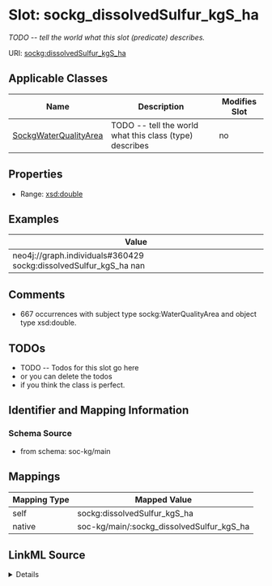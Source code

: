 

# Slot: sockg_dissolvedSulfur_kgS_ha


_TODO -- tell the world what this slot (predicate) describes._





URI: [sockg:dissolvedSulfur_kgS_ha](http://www.semanticweb.org/sockg/ontologies/2024/0/soil-carbon-ontology/dissolvedSulfur_kgS_ha)



<!-- no inheritance hierarchy -->





## Applicable Classes

| Name | Description | Modifies Slot |
| --- | --- | --- |
| [SockgWaterQualityArea](../classes/SockgWaterQualityArea.md) | TODO -- tell the world what this class (type) describes |  no  |







## Properties

* Range: [xsd:double](http://www.w3.org/2001/XMLSchema#double)






## Examples

| Value |
| --- |
| neo4j://graph.individuals#360429 sockg:dissolvedSulfur_kgS_ha nan |

## Comments

* 667 occurrences with subject type sockg:WaterQualityArea and object type xsd:double.

## TODOs

* TODO -- Todos for this slot go here
* or you can delete the todos
* if you think the class is perfect.

## Identifier and Mapping Information







### Schema Source


* from schema: soc-kg/main




## Mappings

| Mapping Type | Mapped Value |
| ---  | ---  |
| self | sockg:dissolvedSulfur_kgS_ha |
| native | soc-kg/main/:sockg_dissolvedSulfur_kgS_ha |




## LinkML Source

<details>
```yaml
name: sockg_dissolvedSulfur_kgS_ha
description: TODO -- tell the world what this slot (predicate) describes.
todos:
- TODO -- Todos for this slot go here
- or you can delete the todos
- if you think the class is perfect.
comments:
- 667 occurrences with subject type sockg:WaterQualityArea and object type xsd:double.
examples:
- value: neo4j://graph.individuals#360429 sockg:dissolvedSulfur_kgS_ha nan
from_schema: soc-kg/main
rank: 1000
slot_uri: sockg:dissolvedSulfur_kgS_ha
alias: sockg_dissolvedSulfur_kgS_ha
domain_of:
- sockg_WaterQualityArea
range: double

```
</details>